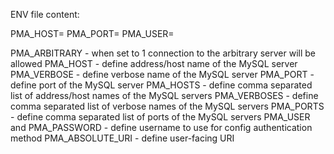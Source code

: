 ENV file content:

PMA_HOST=<host>
PMA_PORT=<port>
PMA_USER=<user>

PMA_ARBITRARY - when set to 1 connection to the arbitrary server will be allowed
PMA_HOST - define address/host name of the MySQL server
PMA_VERBOSE - define verbose name of the MySQL server
PMA_PORT - define port of the MySQL server
PMA_HOSTS - define comma separated list of address/host names of the MySQL servers
PMA_VERBOSES - define comma separated list of verbose names of the MySQL servers
PMA_PORTS - define comma separated list of ports of the MySQL servers
PMA_USER and PMA_PASSWORD - define username to use for config authentication method
PMA_ABSOLUTE_URI - define user-facing URI
